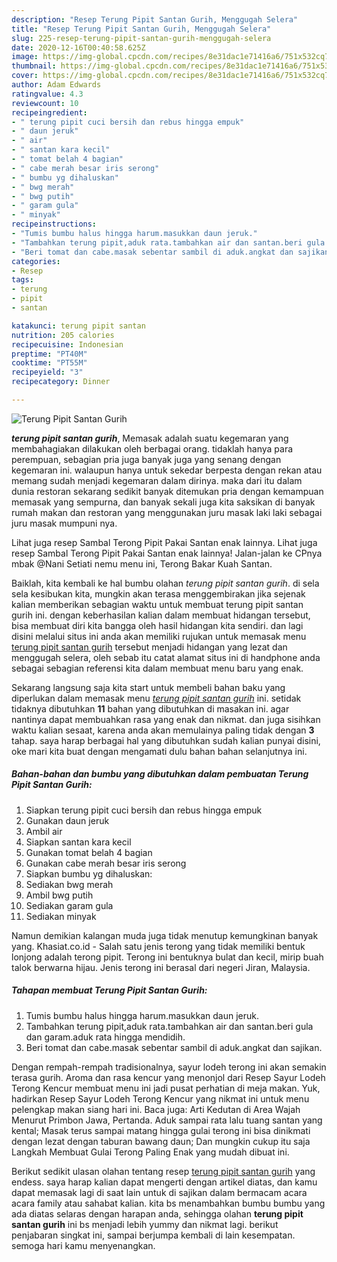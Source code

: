 ```yaml
---
description: "Resep Terung Pipit Santan Gurih, Menggugah Selera"
title: "Resep Terung Pipit Santan Gurih, Menggugah Selera"
slug: 225-resep-terung-pipit-santan-gurih-menggugah-selera
date: 2020-12-16T00:40:58.625Z
image: https://img-global.cpcdn.com/recipes/8e31dac1e71416a6/751x532cq70/terung-pipit-santan-gurih-foto-resep-utama.jpg
thumbnail: https://img-global.cpcdn.com/recipes/8e31dac1e71416a6/751x532cq70/terung-pipit-santan-gurih-foto-resep-utama.jpg
cover: https://img-global.cpcdn.com/recipes/8e31dac1e71416a6/751x532cq70/terung-pipit-santan-gurih-foto-resep-utama.jpg
author: Adam Edwards
ratingvalue: 4.3
reviewcount: 10
recipeingredient:
- " terung pipit cuci bersih dan rebus hingga empuk"
- " daun jeruk"
- " air"
- " santan kara kecil"
- " tomat belah 4 bagian"
- " cabe merah besar iris serong"
- " bumbu yg dihaluskan"
- " bwg merah"
- " bwg putih"
- " garam gula"
- " minyak"
recipeinstructions:
- "Tumis bumbu halus hingga harum.masukkan daun jeruk."
- "Tambahkan terung pipit,aduk rata.tambahkan air dan santan.beri gula dan garam.aduk rata hingga mendidih."
- "Beri tomat dan cabe.masak sebentar sambil di aduk.angkat dan sajikan."
categories:
- Resep
tags:
- terung
- pipit
- santan

katakunci: terung pipit santan 
nutrition: 205 calories
recipecuisine: Indonesian
preptime: "PT40M"
cooktime: "PT55M"
recipeyield: "3"
recipecategory: Dinner

---
```



![Terung Pipit Santan Gurih](https://img-global.cpcdn.com/recipes/8e31dac1e71416a6/751x532cq70/terung-pipit-santan-gurih-foto-resep-utama.jpg)

<b><i>terung pipit santan gurih</i></b>, Memasak adalah suatu kegemaran yang membahagiakan dilakukan oleh berbagai orang. tidaklah hanya para perempuan, sebagian pria juga banyak juga yang senang dengan kegemaran ini. walaupun hanya untuk sekedar berpesta dengan rekan atau memang sudah menjadi kegemaran dalam dirinya. maka dari itu dalam dunia restoran sekarang sedikit banyak ditemukan pria dengan kemampuan memasak yang sempurna, dan banyak sekali juga kita saksikan di banyak rumah makan dan restoran yang menggunakan juru masak laki laki sebagai juru masak mumpuni nya.

Lihat juga resep Sambal Terong Pipit Pakai Santan enak lainnya. Lihat juga resep Sambal Terong Pipit Pakai Santan enak lainnya! Jalan-jalan ke CPnya mbak @Nani Setiati nemu menu ini, Terong Bakar Kuah Santan.

Baiklah, kita kembali ke hal bumbu olahan <i>terung pipit santan gurih</i>. di sela sela kesibukan kita, mungkin akan terasa menggembirakan jika sejenak kalian memberikan sebagian waktu untuk membuat terung pipit santan gurih ini. dengan keberhasilan kalian dalam membuat hidangan tersebut, bisa membuat diri kita bangga oleh hasil hidangan kita sendiri. dan lagi disini melalui situs ini anda akan memiliki rujukan untuk memasak menu <u>terung pipit santan gurih</u> tersebut menjadi hidangan yang lezat dan menggugah selera, oleh sebab itu catat alamat situs ini di handphone anda sebagai sebagian referensi kita dalam membuat menu baru yang enak.


Sekarang langsung saja kita start untuk membeli bahan baku yang diperlukan dalam memasak menu <u><i>terung pipit santan gurih</i></u> ini. setidak tidaknya dibutuhkan <b>11</b> bahan yang dibutuhkan di masakan ini. agar nantinya dapat membuahkan rasa yang enak dan nikmat. dan juga sisihkan waktu kalian sesaat, karena anda akan memulainya paling tidak dengan <b>3</b> tahap. saya harap berbagai hal yang dibutuhkan sudah kalian punyai disini, oke mari kita buat dengan mengamati dulu bahan bahan selanjutnya ini.

<!--inarticleads1-->

##### Bahan-bahan dan bumbu yang dibutuhkan dalam pembuatan Terung Pipit Santan Gurih:

1. Siapkan  terung pipit cuci bersih dan rebus hingga empuk
1. Gunakan  daun jeruk
1. Ambil  air
1. Siapkan  santan kara kecil
1. Gunakan  tomat belah 4 bagian
1. Gunakan  cabe merah besar iris serong
1. Siapkan  bumbu yg dihaluskan:
1. Sediakan  bwg merah
1. Ambil  bwg putih
1. Sediakan  garam gula
1. Sediakan  minyak


Namun demikian kalangan muda juga tidak menutup kemungkinan banyak yang. Khasiat.co.id - Salah satu jenis terong yang tidak memiliki bentuk lonjong adalah terong pipit. Terong ini bentuknya bulat dan kecil, mirip buah talok berwarna hijau. Jenis terong ini berasal dari negeri Jiran, Malaysia. 

<!--inarticleads2-->

##### Tahapan membuat Terung Pipit Santan Gurih:

1. Tumis bumbu halus hingga harum.masukkan daun jeruk.
1. Tambahkan terung pipit,aduk rata.tambahkan air dan santan.beri gula dan garam.aduk rata hingga mendidih.
1. Beri tomat dan cabe.masak sebentar sambil di aduk.angkat dan sajikan.


Dengan rempah-rempah tradisionalnya, sayur lodeh terong ini akan semakin terasa gurih. Aroma dan rasa kencur yang menonjol dari Resep Sayur Lodeh Terong Kencur membuat menu ini jadi pusat perhatian di meja makan. Yuk, hadirkan Resep Sayur Lodeh Terong Kencur yang nikmat ini untuk menu pelengkap makan siang hari ini. Baca juga: Arti Kedutan di Area Wajah Menurut Primbon Jawa, Pertanda. Aduk sampai rata lalu tuang santan yang kental; Masak terus sampai matang hingga gulai terong ini bisa dinikmati dengan lezat dengan taburan bawang daun; Dan mungkin cukup itu saja Langkah Membuat Gulai Terong Paling Enak yang mudah dibuat ini. 

Berikut sedikit ulasan olahan tentang resep <u>terung pipit santan gurih</u> yang endess. saya harap kalian dapat mengerti dengan artikel diatas, dan kamu dapat memasak lagi di saat lain untuk di sajikan dalam bermacam acara acara family atau sahabat kalian. kita bs menambahkan bumbu bumbu yang ada diatas selaras dengan harapan anda, sehingga olahan <b>terung pipit santan gurih</b> ini bs menjadi lebih yummy dan nikmat lagi. berikut penjabaran singkat ini, sampai berjumpa kembali di lain kesempatan. semoga hari kamu menyenangkan.
